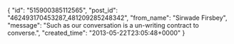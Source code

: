  {
   "id": "515900385112565",
   "post_id": "462493170453287_481209285248342",
   "from_name": "Sirwade Firsbey",
   "message": "Such as our conversation is a un-writing contract to converse.",
   "created_time": "2013-05-22T23:05:48+0000"
 }
